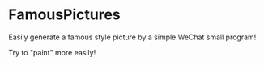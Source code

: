 # FamousPictures
Easily generate a famous style picture by a simple WeChat small program!

Try to "paint" more easily!
